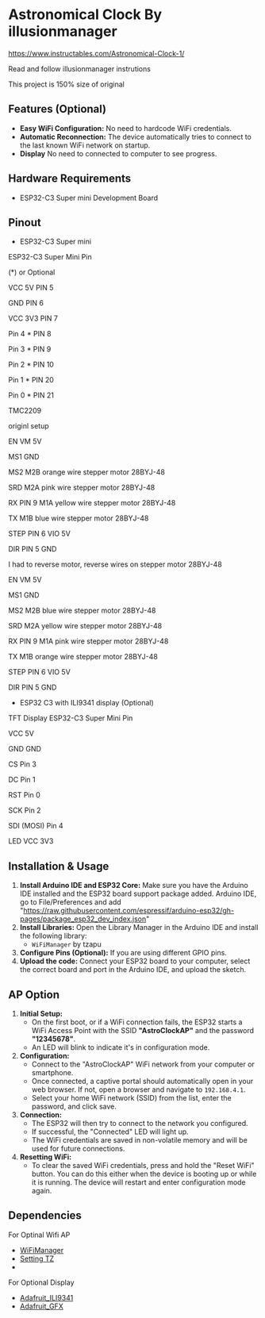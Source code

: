 # Astronomical Clock By illusionmanager
https://www.instructables.com/Astronomical-Clock-1/  

Read and follow illusionmanager instrutions

This project is 150% size of original

## Features (Optional)

- **Easy WiFi Configuration:** No need to hardcode WiFi credentials.
- **Automatic Reconnection:** The device automatically tries to connect to the last known WiFi network on startup.
- **Display** No need to connected to computer to see progress.
## Hardware Requirements

- ESP32-C3 Super mini Development Board

## Pinout

- ESP32-C3 Super mini

 ESP32-C3 Super Mini Pin
 
(*) or Optional

VCC	5V       PIN 5

GND	         PIN 6

VCC	3V3      PIN 7

Pin 4 *      PIN 8

Pin 3 *      PIN 9

Pin 2 *      PIN 10

Pin 1 *      PIN 20

Pin 0 *      PIN 21


TMC2209

originl setup

EN             VM 5V

MS1            GND

MS2            M2B  orange wire stepper motor 28BYJ-48

SRD            M2A  pink wire stepper motor 28BYJ-48

RX  PIN 9      M1A  yellow wire stepper motor 28BYJ-48

TX             M1B  blue wire stepper motor 28BYJ-48

STEP PIN 6     VIO 5V

DIR  PIN 5     GND


I had to reverse motor, reverse wires on stepper motor 28BYJ-48


EN             VM 5V

MS1            GND

MS2            M2B  blue wire stepper motor 28BYJ-48

SRD            M2A  yellow wire stepper motor 28BYJ-48

RX  PIN 9      M1A  pink wire stepper motor 28BYJ-48

TX             M1B  orange wire stepper motor 28BYJ-48

STEP PIN 6     VIO 5V

DIR  PIN 5     GND



- ESP32 C3 with ILI9341 display (Optional)

TFT Display	   ESP32-C3 Super Mini Pin

VCC				      	5V

GND		    			GND

CS				     	Pin 3

DC			      	Pin 1

RST			    		Pin 0

SCK					    Pin 2

SDI (MOSI)  Pin 4

LED VCC				3V3

## Installation & Usage

1.  **Install Arduino IDE and ESP32 Core:** Make sure you have the Arduino IDE installed and the ESP32 board support package added.
    Arduino IDE, go to File/Preferences and add "https://raw.githubusercontent.com/espressif/arduino-esp32/gh-pages/package_esp32_dev_index.json" 
2.  **Install Libraries:** Open the Library Manager in the Arduino IDE and install the following library:
    -   `WiFiManager` by tzapu
3.  **Configure Pins (Optional):** If you are using different GPIO pins.
4.  **Upload the code:** Connect your ESP32 board to your computer, select the correct board and port in the Arduino IDE, and upload the sketch.

## AP Option

1.  **Initial Setup:**
    -   On the first boot, or if a WiFi connection fails, the ESP32 starts a WiFi Access Point with the SSID **"AstroClockAP"** and the password **"12345678"**.
    -   An LED will blink to indicate it's in configuration mode.
2.  **Configuration:**
    -   Connect to the "AstroClockAP" WiFi network from your computer or smartphone.
    -   Once connected, a captive portal should automatically open in your web browser. If not, open a browser and navigate to `192.168.4.1`.
    -   Select your home WiFi network (SSID) from the list, enter the password, and click save.
3.  **Connection:**
    -   The ESP32 will then try to connect to the network you configured.
    -   If successful, the "Connected" LED will light up.
    -   The WiFi credentials are saved in non-volatile memory and will be used for future connections.
4.  **Resetting WiFi:**
    -   To clear the saved WiFi credentials, press and hold the "Reset WiFi" button. You can do this either when the device is booting up or while it is running. The device will restart and enter configuration mode again.

## Dependencies
For Optinal Wifi AP
-   [WiFiManager](https://github.com/tzapu/WiFiManager) 
-   [Setting  TZ](https://github.com/esp8266/Arduino/blob/master/cores/esp8266/TZ.h)
-   
For Optional Display
-   [Adafruit_ILI9341](https://github.com/tzapu/WiFiManager) 
-   [Adafruit_GFX](https://github.com/tzapu/WiFiManager) 
